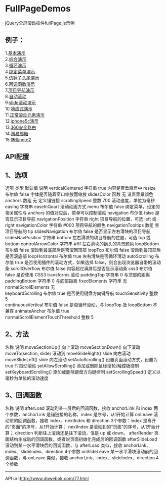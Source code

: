 # FullPageDemos
jQuery全屏滚动插件fullPage.js示例  

例子：  
---------------  
1.[基本演示](http://qingyunwhu.github.io/FullPageDemos/index_基本演示)  
2.[综合演示](http://qingyunwhu.github.io/FullPageDemos/test0_综合)  
3.[循环演示](http://qingyunwhu.github.io/FullPageDemos/test1_循环演示)  
4.[绑定菜单演示](http://qingyunwhu.github.io/FullPageDemos/test2_绑定菜单演示)  
5.[仿锤子头尾演示](http://qingyunwhu.github.io/FullPageDemos/test3_仿锤子头尾)  
6.[回调函数演示](http://qingyunwhu.github.io/FullPageDemos/test4_回调函数演示)  
7.[项目导航演示](http://qingyunwhu.github.io/FullPageDemos/test5_项目导航演示)  
8.[自动滚动](http://qingyunwhu.github.io/FullPageDemos/test6_自动滚动)  
9.[slide滚动演示](http://qingyunwhu.github.io/FullPageDemos/test7_slide自动滚动)  
10.[响应式演示](http://qingyunwhu.github.io/FullPageDemos/test8_响应式)  
11.[正常滚动元素演示](http://qingyunwhu.github.io/FullPageDemos/test9_正常滚动的元素)  
12.[iphone5c演示](http://qingyunwhu.github.io/FullPageDemos/test10_iPhone5c演示)  
13.[360安全路由](http://qingyunwhu.github.io/FullPageDemos/test11_360安全路由)  
14.[网易邮箱](http://qingyunwhu.github.io/FullPageDemos/test12_网易邮箱)  
15.[魅蓝note2](http://qingyunwhu.github.io/FullPageDemos/test13_魅蓝note2)  

API配置
---------------
1、选项
---------------
选项	类型	默认值	说明
verticalCentered	字符串	true	内容是否垂直居中
resize	布尔值	false	字体是否随着窗口缩放而缩放
slidesColor	函数	无	设置背景颜色
anchors	数组	无	定义锚链接
scrollingSpeed	整数	700	滚动速度，单位为毫秒
easing	字符串	easeInQuart	滚动动画方式
menu	布尔值	false	绑定菜单，设定的相关属性与 anchors 的值对应后，菜单可以控制滚动
navigation	布尔值	false	是否显示项目导航
navigationPosition	字符串	right	项目导航的位置，可选 left 或 right
navigationColor	字符串	#000	项目导航的颜色
navigationTooltips	数组	空	项目导航的 tip
slidesNavigation	布尔值	false	是否显示左右滑块的项目导航
slidesNavPosition	字符串	bottom	左右滑块的项目导航的位置，可选 top 或 bottom
controlArrowColor	字符串	#fff	左右滑块的箭头的背景颜色
loopBottom	布尔值	false	滚动到最底部后是否滚回顶部
loopTop	布尔值	false	滚动到最顶部后是否滚底部
loopHorizontal	布尔值	true	左右滑块是否循环滑动
autoScrolling	布尔值	true	是否使用插件的滚动方式，如果选择 false，则会出现浏览器自带的滚动条
scrollOverflow	布尔值	false	内容超过满屏后是否显示滚动条
css3	布尔值	false	是否使用 CSS3 transforms 滚动
paddingTop	字符串	0	与顶部的距离
paddingBottom	字符串	0	与底部距离
fixedElements	字符串	无	
normalScrollElements		无	
keyboardScrolling	布尔值	true	是否使用键盘方向键导航
touchSensitivity	整数	5	
continuousVertical	布尔值	false	是否循环滚动，与 loopTop 及 loopBottom 不兼容
animateAnchor	布尔值	true	
normalScrollElementTouchThreshold	整数	5	

2、方法
---------------
名称	说明
moveSectionUp()	向上滚动
moveSectionDown()	向下滚动
moveTo(section, slide)	滚动到
moveSlideRight()	slide 向右滚动
moveSlideLeft()	slide 向左滚动
setAutoScrolling()	设置页面滚动方式，设置为 true 时自动滚动
setAllowScrolling()	添加或删除鼠标滚轮/触控板控制
setKeyboardScrolling()	添加或删除键盘方向键控制
setScrollingSpeed()	定义以毫秒为单位的滚动速度

3、回调函数
---------------
名称	说明
afterLoad	滚动到某一屏后的回调函数，接收 anchorLink 和 index 两个参数，anchorLink 是锚链接的名称，index 是序号，从1开始计算
onLeave	滚动前的回调函数，接收 index、nextIndex 和 direction 3个参数：index 是离开的“页面”的序号，从1开始计算；
nextIndex 是滚动到的“页面”的序号，从1开始计算；
direction 判断往上滚动还是往下滚动，值是 up 或 down。
afterRender	页面结构生成后的回调函数，或者说页面初始化完成后的回调函数
afterSlideLoad	滚动到某一水平滑块后的回调函数，与 afterLoad 类似，接收 anchorLink、index、slideIndex、direction 4个参数
onSlideLeave	某一水平滑块滚动前的回调函数，与 onLeave 类似，接收 anchorLink、index、slideIndex、direction 4个参数

---------------
API url:http://www.dowebok.com/77.html




